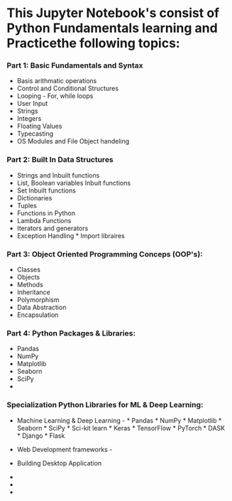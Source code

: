 # This Jupyter Notebook's consist of Python Fundamentals learning and Practicethe following topics:


### Part 1: Basic Fundamentals and Syntax

-  Basis arithmatic operations 
-  Control and Conditional Structures
-  Looping - For, while loops
-  User Input
-  Strings
-  Integers
-  Floating Values
-  Typecasting
-  OS Modules and File Object handeling 


### Part 2: Built In Data Structures

-  Strings and Inbuilt functions
-  List, Boolean variables Inbuit functions
-  Set Inbuilt functions
-  Dictionaries
-  Tuples
-  Functions in Python
-  Lambda Functions
-  Iterators and generators
-  Exception Handling * Import libraires


### Part 3: Object Oriented Programming Conceps (OOP's):

-  Classes 
-  Objects
-  Methods
-  Inheritance
-  Polymorphism
-  Data Abstraction
-  Encapsulation

### Part 4: Python Packages & Libraries:

-  Pandas 
-  NumPy
-  Matplotlib
-  Seaborn
-  SciPy
-   
### Specialization Python Libraries for ML & Deep Learning:

-  Machine Learning & Deep Learning -
        *  Pandas 
        *  NumPy
        *  Matplotlib
        *  Seaborn
        *  SciPy
        *  Sci-kit learn
        *  Keras
        *  TensorFlow
        *  PyTorch
        *  DASK
        *  Django
        *  Flask


-  Web Development frameworks -  
-  Building Desktop Application
-  
- 
-  